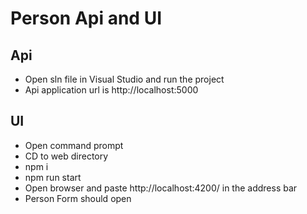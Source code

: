 # Person Api and UI

## Api

- Open sln file in Visual Studio and run the project
- Api application url is http://localhost:5000

## UI

- Open command prompt
- CD to web directory 
- npm i
- npm run start
- Open browser and paste http://localhost:4200/ in the address bar
- Person Form should open